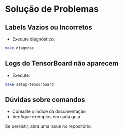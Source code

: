 # Solução de Problemas

## Labels Vazios ou Incorretos
- Execute diagnóstico:

```bash
make diagnose
```

## Logs do TensorBoard não aparecem
- Execute:

```bash
make setup-tensorboard
```

## Dúvidas sobre comandos
- Consulte o índice da documentação
- Verifique exemplos em cada guia

Se persistir, abra uma issue no repositório.
